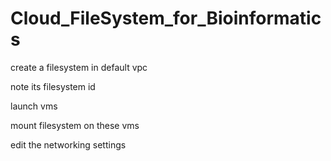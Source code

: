 # Cloud_FileSystem_for_Bioinformatics

create a filesystem in default vpc

note its filesystem id

launch vms

mount filesystem on these vms

edit the networking settings
